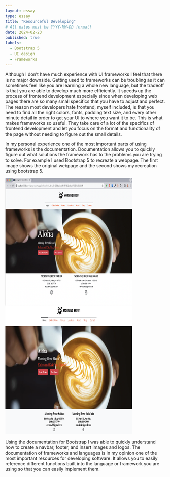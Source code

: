```yaml
---
layout: essay
type: essay
title: "Resourceful Developing"
# All dates must be YYYY-MM-DD format!
date: 2024-02-23
published: true
labels:
  - Bootstrap 5
  - UI design
  - Frameworks
---
```


   Although I don’t have much experience with UI frameworks I feel that there is no major downside. Getting used to frameworks can be troubling as it can sometimes feel like you are learning a whole new language, but the tradeoff is that you are able to develop much more efficiently. It speeds up the process of frontend development especially since when developing web pages there are so many small specifics that you have to adjust and perfect. The reason most developers hate frontend, myself included, is that you need to find all the right colors, fonts, padding text size, and every other minute detail in order to get your UI to where you want it to be. This is what makes frameworks so useful. They take care of a lot of the specifics of frontend development and let you focus on the format and functionality of the page without needing to figure out the small details. 
  
  <!---->
  In my personal experience one of the most important parts of using frameworks is the documentation. Documentation allows you to quickly figure out what solutions the framework has to the problems you are trying to solve. For example I used Bootstrap 5 to recreate a webpage. The first image shows the original webpage and the second shows my recreation using bootstrap 5.

<picture>
  <img width=400px height=400px alt="" src="/img/morningbrewOG.png">
  <img width=400px height=400px alt="" src="/img/morningbrewRemake.png">
</picture>

  <!---->
  Using the documentation for Bootstrap I was able to quickly understand how to create a navbar, footer, and insert images and logos. The documentation of frameworks and languages is in my opinion one of the most important resources for developing software. It allows you to easily reference different functions built into the language or framework you are using so that you can easily implement them.
  
  
